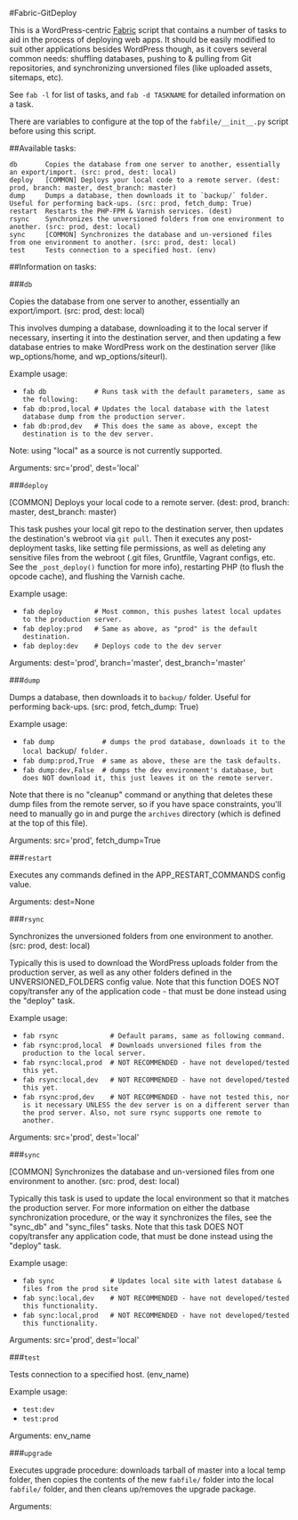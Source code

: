 #Fabric-GitDeploy

This is a WordPress-centric [Fabric](http://fabfile.org) script that contains a number of tasks to aid in the process of deploying web apps. It should be easily modified to suit other applications besides WordPress though, as it covers several common needs: shuffling databases, pushing to & pulling from Git repositories, and synchronizing unversioned files (like uploaded assets, sitemaps, etc). 

See `fab -l` for list of tasks, and `fab -d TASKNAME` for detailed information on a task.

There are variables to configure at the top of the `fabfile/__init__.py` script before using this script.

##Available tasks:

    db       Copies the database from one server to another, essentially an export/import. (src: prod, dest: local)
    deploy   [COMMON] Deploys your local code to a remote server. (dest: prod, branch: master, dest_branch: master)
    dump     Dumps a database, then downloads it to `backup/` folder. Useful for performing back-ups. (src: prod, fetch_dump: True)
    restart  Restarts the PHP-FPM & Varnish services. (dest)
    rsync    Synchronizes the unversioned folders from one environment to another. (src: prod, dest: local)
    sync     [COMMON] Synchronizes the database and un-versioned files from one environment to another. (src: prod, dest: local)
    test     Tests connection to a specified host. (env)

##Information on tasks:

###`db`

Copies the database from one server to another, essentially an export/import. (src: prod, dest: local)

This involves dumping a database, downloading it to the local server if necessary, inserting it into the
destination server, and then updating a few database entries to make WordPress work on the destination server
(like wp_options/home, and wp_options/siteurl).

Example usage:

- `fab db            # Runs task with the default parameters, same as the following:`
- `fab db:prod,local # Updates the local database with the latest database dump from the production server.`
- `fab db:prod,dev   # This does the same as above, except the destination is to the dev server.`

Note: using "local" as a source is not currently supported.

Arguments: src='prod', dest='local'

###`deploy`

[COMMON] Deploys your local code to a remote server. (dest: prod, branch: master, dest_branch: master)

This task pushes your local git repo to the destination server, then updates the destination's webroot via
`git pull`. Then it executes any post-deployment tasks, like setting file permissions, as well as deleting any
sensitive files from the webroot (.git files, Gruntfile, Vagrant configs, etc. See the `_post_deploy()` function
for more info), restarting PHP (to flush the opcode cache), and flushing the Varnish cache.

Example usage:

- `fab deploy        # Most common, this pushes latest local updates to the production server.`
- `fab deploy:prod   # Same as above, as "prod" is the default destination.`
- `fab deploy:dev    # Deploys code to the dev server`


Arguments: dest='prod', branch='master', dest_branch='master'

###`dump`

Dumps a database, then downloads it to `backup/` folder. Useful for performing back-ups. (src: prod, fetch_dump: True)

Example usage:

- `fab dump            # dumps the prod database, downloads it to the local `backup/` folder.`
- `fab dump:prod,True  # same as above, these are the task defaults.`
- `fab dump:dev,False  # dumps the dev environment's database, but does NOT download it, this just leaves it on the remote server.`

Note that there is no "cleanup" command or anything that deletes these dump files from the remote server, so if you
have space constraints, you'll need to manually go in and purge the `archives` directory (which is defined at the
top of this file).

Arguments: src='prod', fetch_dump=True

###`restart`

Executes any commands defined in the APP_RESTART_COMMANDS config value.

Arguments: dest=None

###`rsync`

Synchronizes the unversioned folders from one environment to another. (src: prod, dest: local)

Typically this is used to download the WordPress uploads folder from the production server, as well as any other
folders defined in the UNVERSIONED_FOLDERS config value. Note that this function DOES NOT copy/transfer any of the
application code - that must be done instead using the "deploy" task.

Example usage:

- `fab rsync             # Default params, same as following command.`
- `fab rsync:prod,local  # Downloads unversioned files from the production to the local server.`
- `fab rsync:local,prod  # NOT RECOMMENDED - have not developed/tested this yet.`
- `fab rsync:local,dev   # NOT RECOMMENDED - have not developed/tested this yet.`
- `fab rsync:prod,dev    # NOT RECOMMENDED - have not tested this, nor is it necessary UNLESS the dev server is on a different server than the prod server. Also, not sure rsync supports one remote to another.`

Arguments: src='prod', dest='local'

###`sync`

[COMMON] Synchronizes the database and un-versioned files from one environment to another. (src: prod, dest: local)

Typically this task is used to update the local environment so that it matches the production server. For more
information on either the datbase synchronization procedure, or the way it synchronizes the files, see the
"sync_db" and "sync_files" tasks. Note that this task DOES NOT copy/transfer any application code, that must be
done instead using the "deploy" task.

Example usage:

- `fab sync              # Updates local site with latest database & files from the prod site`
- `fab sync:local,dev    # NOT RECOMMENDED - have not developed/tested this functionality.`
- `fab sync:local,prod   # NOT RECOMMENDED - have not developed/tested this functionality.`

Arguments: src='prod', dest='local'

###`test`

Tests connection to a specified host. (env_name)

Example usage:

- `test:dev`
- `test:prod`

Arguments: env_name

###`upgrade`

Executes upgrade procedure: downloads tarball of master into a local temp folder,
then copies the contents of the new `fabfile/` folder into the local `fabfile/` folder,
and then cleans up/removes the upgrade package.

Arguments:

